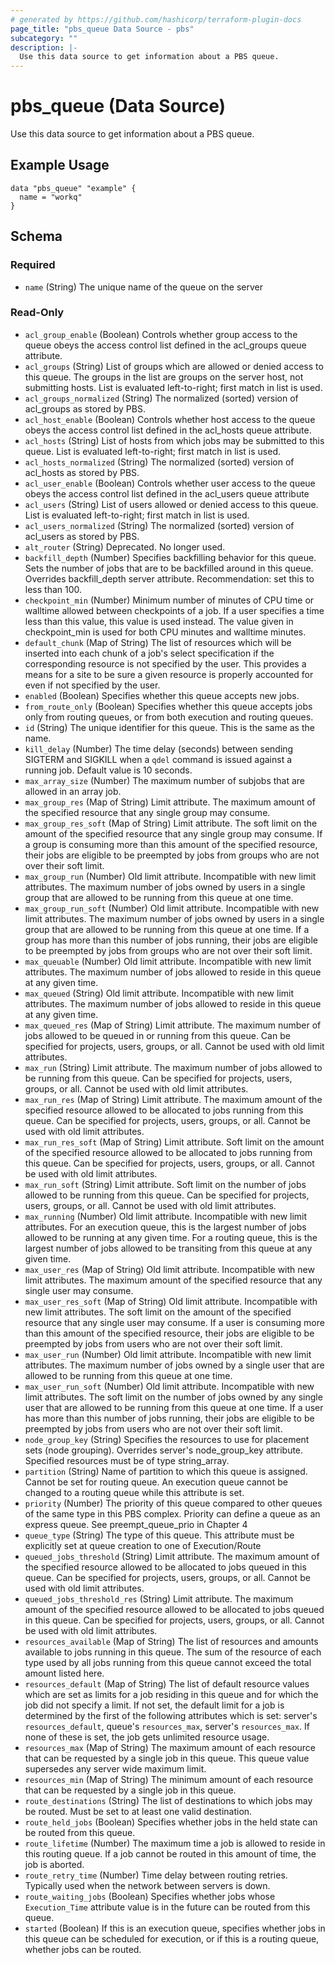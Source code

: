 ```yaml
---
# generated by https://github.com/hashicorp/terraform-plugin-docs
page_title: "pbs_queue Data Source - pbs"
subcategory: ""
description: |-
  Use this data source to get information about a PBS queue.
---
```


# pbs_queue (Data Source)

Use this data source to get information about a PBS queue.

## Example Usage
```hcl
data "pbs_queue" "example" {
  name = "workq"
}
```

<!-- schema generated by tfplugindocs -->
## Schema

### Required

- `name` (String) The unique name of the queue on the server

### Read-Only

- `acl_group_enable` (Boolean) Controls whether group access to the queue obeys the access control list defined in the acl_groups queue attribute.
- `acl_groups` (String) List of groups which are allowed or denied access to this queue. The groups in the list are groups on the server host, not submitting hosts. List is evaluated left-to-right; first match in list is used.
- `acl_groups_normalized` (String) The normalized (sorted) version of acl_groups as stored by PBS.
- `acl_host_enable` (Boolean) Controls whether host access to the queue obeys the access control list defined in the acl_hosts queue attribute.
- `acl_hosts` (String) List of hosts from which jobs may be submitted to this queue. List is evaluated left-to-right; first match in list is used.
- `acl_hosts_normalized` (String) The normalized (sorted) version of acl_hosts as stored by PBS.
- `acl_user_enable` (Boolean) Controls whether user access to the queue obeys the access control list defined in the acl_users queue attribute
- `acl_users` (String) List of users allowed or denied access to this queue. List is evaluated left-to-right; first match in list is used.
- `acl_users_normalized` (String) The normalized (sorted) version of acl_users as stored by PBS.
- `alt_router` (String) Deprecated. No longer used.
- `backfill_depth` (Number) Specifies backfilling behavior for this queue. Sets the number of jobs that are to be backfilled around in this queue. Overrides backfill_depth server attribute. Recommendation: set this to less than 100.
- `checkpoint_min` (Number) Minimum number of minutes of CPU time or walltime allowed between checkpoints of a job. If a user specifies a time less than this value, this value is used instead. The value given in checkpoint_min is used for both CPU minutes and walltime minutes.
- `default_chunk` (Map of String) The list of resources which will be inserted into each chunk of a job's select specification if the corresponding resource is not specified by the user. This provides a means for a site to be sure a given resource is properly accounted for even if not specified by the user.
- `enabled` (Boolean) Specifies whether this queue accepts new jobs.
- `from_route_only` (Boolean) Specifies whether this queue accepts jobs only from routing queues, or from both execution and routing queues.
- `id` (String) The unique identifier for this queue. This is the same as the name.
- `kill_delay` (Number) The time delay (seconds) between sending SIGTERM and SIGKILL when a `qdel` command is issued against a running job. Default value is 10 seconds.
- `max_array_size` (Number) The maximum number of subjobs that are allowed in an array job.
- `max_group_res` (Map of String) Limit attribute. The maximum amount of the specified resource that any single group may consume.
- `max_group_res_soft` (Map of String) Limit attribute. The soft limit on the amount of the specified resource that any single group may consume. If a group is consuming more than this amount of the specified resource, their jobs are eligible to be preempted by jobs from groups who are not over their soft limit.
- `max_group_run` (Number) Old limit attribute. Incompatible with new limit attributes. The maximum number of jobs owned by users in a single group that are allowed to be running from this queue at one time.
- `max_group_run_soft` (Number) Old limit attribute. Incompatible with new limit attributes. The maximum number of jobs owned by users in a single group that are allowed to be running from this queue at one time. If a group has more than this number of jobs running, their jobs are eligible to be preempted by jobs from groups who are not over their soft limit.
- `max_queuable` (Number) Old limit attribute.  Incompatible with new limit attributes.  The maximum number of jobs allowed to reside in this queue at any given time.
- `max_queued` (String) Old limit attribute. Incompatible with new limit attributes. The maximum number of jobs allowed to reside in this queue at any given time.
- `max_queued_res` (Map of String) Limit attribute. The maximum number of jobs allowed to be queued in or running from this queue. Can be specified for projects, users, groups, or all. Cannot be used with old limit attributes.
- `max_run` (String) Limit attribute. The maximum number of jobs allowed to be running from this queue. Can be specified for projects, users, groups, or all. Cannot be used with old limit attributes.
- `max_run_res` (Map of String) Limit attribute. The maximum amount of the specified resource allowed to be allocated to jobs running from this queue. Can be specified for projects, users, groups, or all. Cannot be used with old limit attributes.
- `max_run_res_soft` (Map of String) Limit attribute. Soft limit on the amount of the specified resource allowed to be allocated to jobs running from this queue. Can be specified for projects, users, groups, or all. Cannot be used with old limit attributes.
- `max_run_soft` (String) Limit attribute. Soft limit on the number of jobs allowed to be running from this queue. Can be specified for projects, users, groups, or all. Cannot be used with old limit attributes.
- `max_running` (Number) Old limit attribute. Incompatible with new limit attributes. For an execution queue, this is the largest number of jobs allowed to be running at any given time. For a routing queue, this is the largest number of jobs allowed to be transiting from this queue at any given time.
- `max_user_res` (Map of String) Old limit attribute. Incompatible with new limit attributes. The maximum amount of the specified resource that any single user may consume.
- `max_user_res_soft` (Map of String) Old limit attribute. Incompatible with new limit attributes. The soft limit on the amount of the specified resource that any single user may consume. If a user is consuming more than this amount of the specified resource, their jobs are eligible to be preempted by jobs from users who are not over their soft limit.
- `max_user_run` (Number) Old limit attribute. Incompatible with new limit attributes. The maximum number of jobs owned by a single user that are allowed to be running from this queue at one time.
- `max_user_run_soft` (Number) Old limit attribute. Incompatible with new limit attributes. The soft limit on the number of jobs owned by any single user that are allowed to be running from this queue at one time. If a user has more than this number of jobs running, their jobs are eligible to be preempted by jobs from users who are not over their soft limit.
- `node_group_key` (String) Specifies the resources to use for placement sets (node grouping). Overrides server's node_group_key attribute. Specified resources must be of type string_array.
- `partition` (String) Name of partition to which this queue is assigned. Cannot be set for routing queue. An execution queue cannot be changed to a routing queue while this attribute is set.
- `priority` (Number) The priority of this queue compared to other queues of the same type in this PBS complex. Priority can define a queue as an express queue. See preempt_queue_prio in Chapter 4
- `queue_type` (String) The type of this queue. This attribute must be explicitly set at queue creation to one of Execution/Route
- `queued_jobs_threshold` (String) Limit attribute.  The maximum amount of the specified resource allowed to be allocated to jobs queued in this queue.  Can be specified for  projects, users, groups, or all.  Cannot be used with old limit attributes.
- `queued_jobs_threshold_res` (String) Limit attribute.  The maximum amount of the specified resource allowed to be allocated to jobs queued in this queue.  Can be specified for  projects, users, groups, or all.  Cannot be used with old limit attributes.
- `resources_available` (Map of String) The list of resources and amounts available to jobs running in this queue. The sum of the resource of each type used by all jobs running from this queue cannot exceed the total amount listed here.
- `resources_default` (Map of String) The list of default resource values which are set as limits for a job residing in this queue and for which the job did not specify a limit. If not set, the default limit for a job is determined by the first of the following attributes which is set: server's `resources_default`, queue's `resources_max`, server's `resources_max`. If none of these is set, the job gets unlimited resource usage.
- `resources_max` (Map of String) The maximum amount of each resource that can be requested by a single job in this queue. This queue value supersedes any server wide maximum limit.
- `resources_min` (Map of String) The minimum amount of each resource that can be requested by a single job in this queue.
- `route_destinations` (String) The list of destinations to which jobs may be routed. Must be set to at least one valid destination.
- `route_held_jobs` (Boolean) Specifies whether jobs in the held state can be routed from this queue.
- `route_lifetime` (Number) The maximum time a job is allowed to reside in this routing queue. If a job cannot be routed in this amount of time, the job is aborted.
- `route_retry_time` (Number) Time delay between routing retries. Typically used when the network between servers is down.
- `route_waiting_jobs` (Boolean) Specifies whether jobs whose `Execution_Time` attribute value is in the future can be routed from this queue.
- `started` (Boolean) If this is an execution queue, specifies whether jobs in this queue can be scheduled for execution, or if this is a routing queue, whether jobs can be routed.
